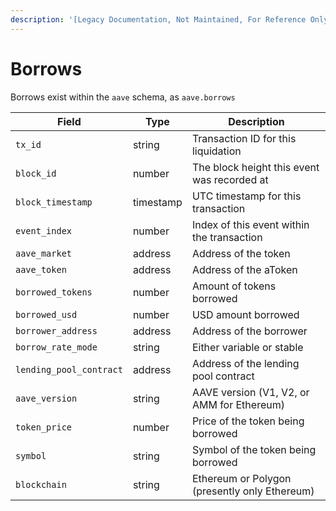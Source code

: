 ```yaml
---
description: '[Legacy Documentation, Not Maintained, For Reference Only]'
---
```


# Borrows



Borrows exist within the `aave` schema, as `aave.borrows`

| Field                   | Type      | Description                                   |
| ----------------------- | --------- | --------------------------------------------- |
| `tx_id`                 | string    | Transaction ID for this liquidation           |
| `block_id`              | number    | The block height this event was recorded at   |
| `block_timestamp`       | timestamp | UTC timestamp for this transaction            |
| `event_index`           | number    | Index of this event within the transaction    |
| `aave_market`           | address   | Address of the token                          |
| `aave_token`            | address   | Address of the aToken                         |
| `borrowed_tokens`       | number    | Amount of tokens borrowed                     |
| `borrowed_usd`          | number    | USD amount borrowed                           |
| `borrower_address`      | address   | Address of the borrower                       |
| `borrow_rate_mode`      | string    | Either variable or stable                     |
| `lending_pool_contract` | address   | Address of the lending pool contract          |
| `aave_version`          | string    | AAVE version (V1, V2, or AMM for Ethereum)    |
| `token_price`           | number    | Price of the token being borrowed             |
| `symbol`                | string    | Symbol of the token being borrowed            |
| `blockchain`            | string    | Ethereum or Polygon (presently only Ethereum) |




